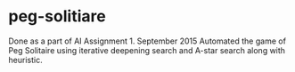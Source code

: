 # peg-solitiare
Done as a part of AI Assignment 1. September 2015
Automated the game of Peg Solitaire using  iterative deepening search and A-star search along with heuristic.
